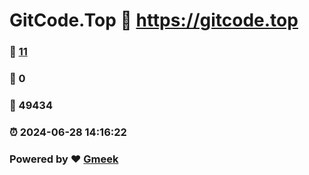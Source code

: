 # GitCode.Top :link: https://gitcode.top 
### :page_facing_up: [11](https://gitcode.top/tag.html) 
### :speech_balloon: 0 
### :hibiscus: 49434 
### :alarm_clock: 2024-06-28 14:16:22 
### Powered by :heart: [Gmeek](https://github.com/Meekdai/Gmeek)
